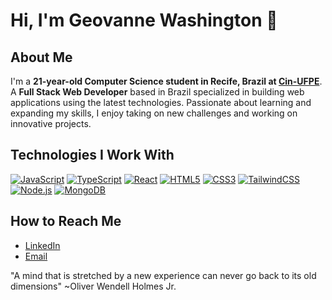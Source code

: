 # Hi, I'm Geovanne Washington 👋

## About Me

I'm a **21-year-old Computer Science student in Recife, Brazil at [Cin-UFPE](https://www.cin.ufpe.br)**. A **Full Stack Web Developer** based in Brazil specialized in building web applications using the latest technologies. Passionate about learning and expanding my skills, I enjoy taking on new challenges and working on innovative projects.

## Technologies I Work With
[![JavaScript](https://img.shields.io/badge/-JavaScript-333333?style=flat&logo=javascript)](https://en.wikipedia.org/wiki/JavaScript)
[![TypeScript](https://img.shields.io/badge/-TypeScript-333333?style=flat&logo=typescript)](https://en.wikipedia.org/wiki/TypeScript)
[![React](https://img.shields.io/badge/-React-333333?style=flat&logo=react)](https://en.wikipedia.org/wiki/React_(JavaScript_library))
[![HTML5](https://img.shields.io/badge/-HTML5-333333?style=flat&logo=html5)](https://en.wikipedia.org/wiki/HTML5)
[![CSS3](https://img.shields.io/badge/-CSS3-333333?style=flat&logo=css3)](https://en.wikipedia.org/wiki/CSS)
[![TailwindCSS](https://img.shields.io/badge/-TailwindCSS-333333?style=flat&logo=tailwind-css)](https://en.wikipedia.org/wiki/Tailwind_CSS)
[![Node.js](https://img.shields.io/badge/-Node.js-333333?style=flat&logo=node.js)](https://en.wikipedia.org/wiki/Node.js)
[![MongoDB](https://img.shields.io/badge/-MongoDB-333333?style=flat&logo=mongodb)](https://en.wikipedia.org/wiki/MongoDB)

## How to Reach Me
- [LinkedIn](https://www.linkedin.com/in/gvnwv/)
- [Email](mailto:geoxp98@gmail.com)

"A mind that is stretched by a new experience can never go back to its old dimensions" ~Oliver Wendell Holmes Jr.
